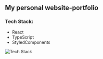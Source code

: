 ##  My personal website-portfolio 
### Tech Stack: 
- React 
- TypeScript
- StyledComponents
  
![Tech Stack](https://skillicons.dev/icons?i=react,typescript,styledcomponents)

